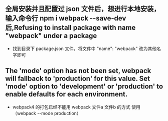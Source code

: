## 全局安装并且配置过 json 文件后，想进行本地安装，输入命令行 npm i webpack --save-dev 后,Refusing to install package with name "webpack" under a package

- 找到目录下 package.json 文件，将文件中 "name": "webpack" 改为其他名字即可

## The 'mode' option has not been set, webpack will fallback to 'production' for this value. Set 'mode' option to 'development' or 'production' to enable defaults for each environment.

- webpack4 的打包已经不能用 webpack 文件a 文件b 的方式 使用（webpack --mode production）